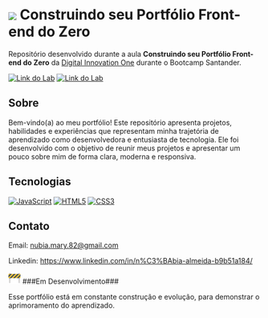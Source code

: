 <h1>
    <a href="https://www.dio.me/">
     <img align="center" width="40px" src="https://hermes.digitalinnovation.one/assets/diome/logo-minimized.png"></a>
    <span>Construindo seu Portfólio Front-end do Zero</span>
</h1>

Repositório desenvolvido durante a aula **Construindo seu Portfólio Front-end do Zero** da [Digital Innovation One](https://www.dio.me/) durante o Bootcamp Santander.

[![Link do Lab](https://img.shields.io/badge/▶-000?style=for-the-badge&logo=movie&logoColor=E94D5F)](https://web.dio.me/lab/construindo-seu-portfolio-front-end-do-zero/learning/81cbe4c1-6e9e-4ce3-be7d-412aef4efb24) 
[![Link do Lab](https://img.shields.io/badge/Acesse%20o%20Lab%20na%20Plataforma-E94D5F?style=for-the-badge)](https://web.dio.me/lab/construindo-seu-portfolio-front-end-do-zero/learning/81cbe4c1-6e9e-4ce3-be7d-412aef4efb24)

## Sobre
Bem-vindo(a) ao meu portfólio! Este repositório apresenta projetos, habilidades e experiências que representam minha trajetória de aprendizado como desenvolvedora e entusiasta de tecnologia. Ele foi desenvolvido com o objetivo de reunir meus projetos e apresentar um pouco sobre mim de forma clara, moderna e responsiva. 

## Tecnologias
[![JavaScript](https://img.shields.io/badge/JavaScript-000?style=for-the-badge&logo=javascript&logoColor=30A3DC)]()
[![HTML5](https://img.shields.io/badge/HTML5-000?style=for-the-badge&logo=html5&logoColor=E94D5F)]() 
[![CSS3](https://img.shields.io/badge/CSS3-000?style=for-the-badge&logo=css3&logoColor=30A3DC)]()

## Contato
Email: nubia.mary.82@gmail.com 

Linkedin: https://www.linkedin.com/in/n%C3%BAbia-almeida-b9b51a184/
 
<img src="./assets/images/image.png" width="24"/> 
###Em Desenvolvimento###

Esse portfólio está em constante construção e evolução, para demonstrar o aprimoramento do aprendizado.


